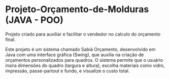 # Projeto-Orçamento-de-Molduras (JAVA - POO)
Projeto criado para auxiliar e facilitar o vendedor no calculo do orçamento final.

Este projeto é um sistema chamado Sabiá Orçamento, desenvolvido em Java com uma interface gráfica (Swing), que auxilia na criação de orçamentos personalizados para quadros. O sistema permite que o usuário insira dimensões do quadro (largura e altura), escolha materiais como vidro, impressão, passe-partout e fundo, e visualize o custo total.
